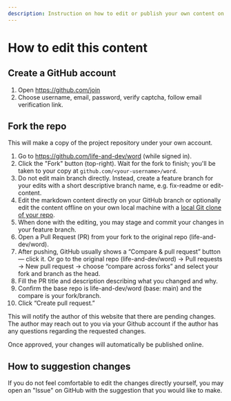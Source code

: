 ```yaml
---
description: Instruction on how to edit or publish your own content on this website.
---
```


# How to edit this content

## Create a GitHub account
1. Open https://github.com/join
2. Choose username, email, password, verify captcha, follow email verification link.

## Fork the repo
This will make a copy of the project repository under your own account.
1. Go to https://github.com/life-and-dev/word (while signed in).
2. Click the "Fork" button (top-right). Wait for the fork to finish; you'll be taken to your copy at `github.com/<your-username>/word`.
3. Do not edit main branch directly. Instead, create a feature branch for your edits with a short descriptive branch name, e.g. fix-readme or edit-content.  
4. Edit the markdown content directly on your GitHub branch or optionally edit the content offline on your own local machine with a [local Git clone of your repo](https://docs.github.com/en/get-started/quickstart/create-a-repo).
5. When done with the editing, you may stage and commit your changes in your feature branch.
6. Open a Pull Request (PR) from your fork to the original repo (life-and-dev/word).
7. After pushing, GitHub usually shows a “Compare & pull request” button — click it. Or go to the original repo (life-and-dev/word) → Pull requests → New pull request → choose “compare across forks” and select your fork and branch as the head.
8. Fill the PR title and description describing what you changed and why.
9. Confirm the base repo is life-and-dev/word (base: main) and the compare is your fork/branch.
10. Click “Create pull request.”

This will notify the author of this website that there are pending changes. The author may reach out to you via your Github account if the author has any questions regarding the requested changes.

Once approved, your changes will automatically be published online.

## How to suggestion changes
If you do not feel comfortable to edit the changes directly yourself, you may open an "Issue" on GitHub with the suggestion that you would like to make.
